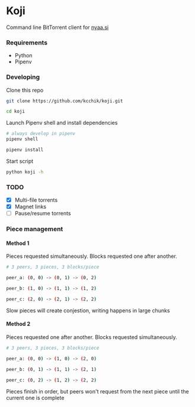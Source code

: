 # Koji

Command line BitTorrent client for [nyaa.si](https://nyaa.si/)

### Requirements

* Python
* Pipenv

### Developing

Clone this repo
```sh
git clone https://github.com/kcchik/koji.git

cd koji
```

Launch Pipenv shell and install dependencies
```sh
# always develop in pipenv
pipenv shell

pipenv install
```

Start script
```sh
python koji -h
```

### TODO

* [x] Multi-file torrents
* [x] Magnet links
* [ ] Pause/resume torrents

### Piece management

#### Method 1
Pieces requested simultaneously. Blocks requested one after another.
```sh
# 3 peers, 3 pieces, 3 blocks/piece

peer_a: (0, 0) -> (0, 1) -> (0, 2)

peer_b: (1, 0) -> (1, 1) -> (1, 2)

peer_c: (2, 0) -> (2, 1) -> (2, 2)
```
Slow pieces will create conjestion, writing happens in large chunks

#### Method 2
Pieces requested one after another. Blocks requested simultaneously.
```sh
# 3 peers, 3 pieces, 3 blocks/piece

peer_a: (0, 0) -> (1, 0) -> (2, 0)

peer_b: (0, 1) -> (1, 1) -> (2, 1)

peer_c: (0, 2) -> (1, 2) -> (2, 2)
```
Pieces finish in order, but peers won't request from the next piece until the current one is complete
